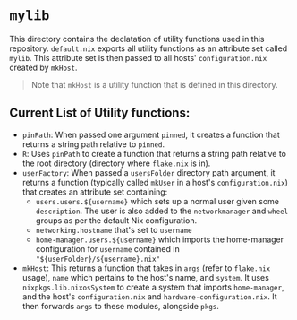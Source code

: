 # `mylib`
This directory contains the declatation of utility functions used in this repository. `default.nix` exports all utility functions as an attribute set called `mylib`. This attribute set is then passed to all hosts' `configuration.nix` created by `mkHost`.
> Note that `mkHost` is a utility function that is defined in this directory.

## Current List of Utility functions:
- `pinPath`: When passed one argument `pinned`, it creates a function that returns a string path relative to `pinned`.
- `R`: Uses `pinPath` to create a function that returns a string path relative to the root directory (directory where `flake.nix` is in).
- `userFactory`: When passed a `usersFolder` directory path argument, it returns a function (typically called `mkUser` in a host's `configuration.nix`) that creates an attribute set containing:
  - `users.users.${username}` which sets up a normal user given some `description`. The user is also added to the `networkmanager` and `wheel` groups as per the default Nix configuration.
  - `networking.hostname` that's set to `username`
  - `home-manager.users.${username}` which imports the home-manager configuration for `username` contained in `"${userFolder}/${username}.nix"`
- `mkHost`: This returns a function that takes in `args` (refer to `flake.nix` usage), `name` which pertains to the host's name, and `system`. It uses `nixpkgs.lib.nixosSystem` to create a system that imports `home-manager`, and the host's `configuration.nix` and `hardware-configuration.nix`. It then forwards `args` to these modules, alongside `pkgs`.
